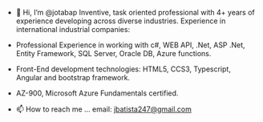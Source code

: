 - 👋 Hi, I’m @jotabap
Inventive, task oriented professional with 4+ years of experience developing across diverse industries.
Experience in international industrial companies:
-	Professional Experience in working with c#, WEB API, .Net, ASP .Net, Entity Framework, SQL Server, Oracle DB, Azure functions.
-	Front-End development technologies: HTML5, CCS3, Typescript, Angular and bootstrap framework.
-	AZ-900, Microsoft Azure Fundamentals certified. 

- 📫 How to reach me ... email: jbatista247@gmail.com

<!---
jotabap/jotabap is a ✨ special ✨ repository because its `README.md` (this file) appears on your GitHub profile.
You can click the Preview link to take a look at your changes.
--->
